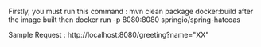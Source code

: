 Firstly, you must run this command : mvn clean package docker:build
after the image built then docker run -p 8080:8080 springio/spring-hateoas

Sample Request : http://localhost:8080/greeting?name="XX"
